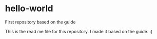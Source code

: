 # hello-world
First repository based on the guide

This is the read me file for this repository. I made it based on the guide. :)
